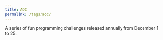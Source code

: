 ```yaml
---
title: AOC
permalink: /tags/aoc/
---
```


A series of fun programming challenges released annually from December 1 to 25.
